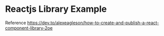 # Reactjs Library Example




Reference https://dev.to/alexeagleson/how-to-create-and-publish-a-react-component-library-2oe
